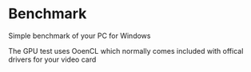 # Benchmark
Simple benchmark of your PC for Windows

The GPU test uses OoenCL which normally comes included with offical drivers for your video card
